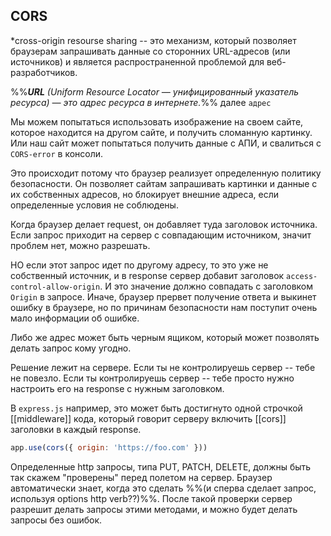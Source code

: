 ## CORS

*cross-origin resourse sharing -- это механизм, который позволяет браузерам запрашивать данные со сторонних URL-адресов (или источников) и является распространенной проблемой для веб-разработчиков.

%%***URL** (Uniform Resource Locator — унифицированный указатель ресурса) — это адрес ресурса в интернете.*%% далее `адрес`

Мы можем попытаться использовать изображение на своем сайте, которое находится на другом сайте, и получить сломанную картинку. 
Или наш сайт может попытаться получить данные с АПИ, и свалиться с `CORS-error` в консоли. 

Это происходит потому что браузер реализует определенную политику безопасности. Он позволяет сайтам запрашивать картинки и данные с их собственных адресов, но блокирует внешние адреса, если определенные условия не соблюдены. 

Когда браузер делает request, он добавляет туда заголовок источника. Если  запрос приходит на сервер с совпадающим источником, значит проблем нет, можно разрешать. 

НО если этот запрос идет по другому адресу, то это уже не собственный источник, и в response сервер добавит заголовок `access-control-allow-origin`. И это значение должно совпадать с заголовком `Origin` в запросе. 
Иначе, браузер прервет получение ответа и выкинет ошибку в браузере, но по причинам безопасности нам поступит очень мало информации об ошибке. 

Либо же адрес может быть черным ящиком, который может позволять делать запрос кому угодно.

Решение лежит на сервере. Если ты не контролируешь сервер -- тебе не повезло. Если ты контролируешь сервер -- тебе просто нужно настроить его на response с нужным заголовком. 

В `express.js` например, это может быть достигнуто одной строчкой [[middleware]] кода, который говорит серверу включить [[cors]] заголовки в каждый response. 

```javascript
app.use(cors({ origin: 'https://foo.com' }))
```

Определенные http запросы, типа PUT, PATCH, DELETE, должны быть так скажем "проверены" перед полетом на сервер. Браузер автоматически знает, когда это сделать %%(и сперва сделает запрос, используя options http verb??)%%. После такой проверки сервер разрешит делать запросы этими методами, и можно будет делать запросы без ошибок. 

